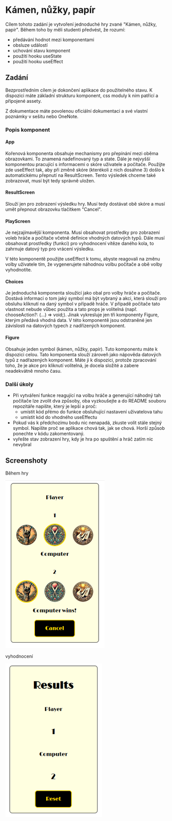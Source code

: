 # Kámen, nůžky, papír

Cílem tohoto zadání je vytvoření jednoduché hry zvané "Kámen, nůžky, papír". Během toho by měli studenti předvést, že rozumí:
* předávání hodnot mezi komponentami
* obsluze událostí
* uchování stavu komponent
* použití hooku useState
* použití hooku useEffect

## Zadání
Bezprostředním cílem je dokončení aplikace do použitelného stavu. K dispozici máte základní strukturu komponent, css moduly k nim patřící a připojené assety.

Z dokumentace máte povolenou oficiální dokumentaci a své vlastní poznámky v sešitu nebo OneNote.

### Popis komponent

#### App
Kořenová komponenta obsahuje mechanismy pro přepínání mezi oběma obrazovkami. To znamená nadefinovaný typ a state.
Dále je nejvyšší komponentou pracující s informacemi o skóre uživatele a počítače.
Použijte zde useEffect tak, aby při změně skóre (kterékoli z nich dosáhne 3) došlo k automatickému přepnutí na ResultScreen. Tento výsledek chceme také zobrazovat, musí být tedy správně uložen.

#### ResultScreen
Slouží jen pro zobrazení výsledku hry. Musí tedy dostávat obě skóre a musí umět přepnout obrazovku tlačítkem "Cancel".

#### PlayScreen
Je nejzajímavější komponenta. Musí obsahovat prostředky pro zobrazení voleb hráče a počítače včetně definice vhodných datových typů.
Dále musí obsahovat prostředky (funkci) pro vyhodnocení vítěze daného kola, to zahrnuje datový typ pro vrácení výsledku.

V této komponentě použijte useEffect k tomu, abyste reagovali na změnu volby uživatele tím, že vygenerujete náhodnou volbu počítače a obě volby vyhodnotíte.

#### Choices
Je jednoduchá komponenta sloužící jako obal pro volby hráče a počítače. Dostává informaci o tom jaký symbol má být vybraný a akci, která slouží pro obsluhu kliknutí na daný symbol v případě hráče. V případě počítače tato vlastnost nebude vůbec použita a tato props je volitelná (např. chooseAction?: (...) => void;). Jinak vykresluje jen tři komponenty Figure, kterým předává vhodná data. V této komponentě jsou odstraněné jen závislosti na datových typech z nadřízených komponent.

#### Figure
Obsahuje jeden symbol (kámen, nůžky, papír). Tuto komponentu máte k dispozici celou. Tato komponenta slouží zároveň jako nápověda datových typů z nadřazených komponent. Máte ji k dispozici, protože zpracování toho, že je akce pro kliknutí volitelná, je docela složité a zabere neadekvátně mnoho času.

### Další úkoly
* Při vytváření funkce reagující na volbu hráče a generující náhodný tah počítače lze zvolit dva způsoby, oba vyzkoušejte a do README souboru repozitáře napište, který je lepší a proč:
  * umístit kód přémo do funkce obsluhující nastavení uživatelova tahu
  * umístit kód do vhodného useEffectu
* Pokud vás k předchozímu bodu nic nenapadá, zkuste volit stále stejný symbol. Napište proč se aplikace chová tak, jak se chová. Horší způsob ponechte v kódu zakomentovaný.
* vyřešte stav zobrazení hry, kdy je hra po spuštění a hráč zatím nic nevybral

## Screenshoty

Během hry

![Hra](./screenshots/playscreen.png)

vyhodnocení

![Výsledky](./screenshots/resultscreen.png)